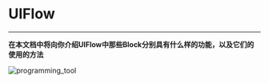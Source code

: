 # UIFlow
___________________
__在本文档中将向你介绍UIFlow中那些Block分别具有什么样的功能，以及它们的使用的方法__

 
![programming_tool](https://raw.githubusercontent.com/Gitshaoxiang/M5GO_doc/master/image/M5GO_fengmian.JPG "M5GO")